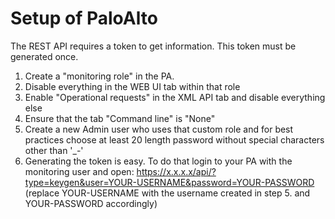 # Setup of PaloAlto

The REST API requires a token to get information. This token must be generated once.

1. Create a "monitoring role" in the PA.
2. Disable everything in the WEB UI tab within that role
3. Enable "Operational requests" in the XML API tab and disable everything else
4. Ensure that the tab "Command line" is "None"
5. Create a new Admin user who uses that custom role and for best practices choose
at least 20 length password without special characters other than '_-'
6. Generating the token is easy. To do that login to your PA with the monitoring user
and open:
https://x.x.x.x/api/?type=keygen&user=YOUR-USERNAME&password=YOUR-PASSWORD
(replace YOUR-USERNAME with the username created in step 5. and YOUR-PASSWORD accordingly)
